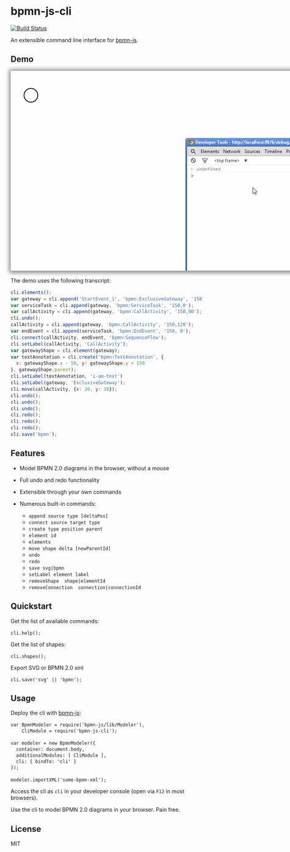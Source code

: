 # bpmn-js-cli

[![Build Status](https://travis-ci.org/bpmn-io/bpmn-js-cli.svg?branch=master)](https://travis-ci.org/bpmn-io/bpmn-js-cli)

An extensible command line interface for [bpmn-js](https://github.com/bpmn-io/bpmn-js).


## Demo

<img src="./resources/screencast.gif" style="max-width: 800px; box-shadow: 1px 1px 10px 5px rgba(143,143,143,1);" />

The demo uses the following transcript:

```javascript
cli.elements();
var gateway = cli.append('StartEvent_1', 'bpmn:ExclusiveGateway', '150,0');
var serviceTask = cli.append(gateway, 'bpmn:ServiceTask', '150,0');
var callActivity = cli.append(gateway, 'bpmn:CallActivity', '150,90');
cli.undo();
callActivity = cli.append(gateway, 'bpmn:CallActivity', '150,120');
var endEvent = cli.append(serviceTask, 'bpmn:EndEvent', '150, 0');
cli.connect(callActivity, endEvent, 'bpmn:SequenceFlow');
cli.setLabel(callActivity, 'CallActivity');
var gatewayShape = cli.element(gateway);
var textAnnotation = cli.create('bpmn:TextAnnotation', {
  x: gatewayShape.x - 50, y: gatewayShape.y + 150
}, gatewayShape.parent);
cli.setLabel(textAnnotation, 'i-am-text')
cli.setLabel(gateway, 'ExclusiveGateway');
cli.move(callActivity, {x: 20, y: 30});
cli.undo();
cli.undo();
cli.undo();
cli.redo();
cli.redo();
cli.redo();
cli.save('bpmn');
```


## Features

* Model BPMN 2.0 diagrams in the browser, without a mouse
* Full undo and redo functionality
* Extensible through your own commands
* Numerous built-in commands:

   * `append source type [deltaPos]`
   * `connect source target type`
   * `create type position parent`
   * `element id`
   * `elements`
   * `move shape delta [newParentId]`
   * `undo`
   * `redo`
   * `save svg|bpmn`
   * `setLabel element label`
   * `removeShape  shape|elementId`
   * `removeConnection  connection|connectionId`


## Quickstart

Get the list of available commands:

```
cli.help();
```

Get the list of shapes:

```
cli.shapes();
```

Export SVG or BPMN 2.0 xml

```
cli.save('svg' || 'bpmn');
```


## Usage

Deploy the cli with [bpmn-js](https://github.com/bpmn-io/bpmn-js):

```
var BpmnModeler = require('bpmn-js/lib/Modeler'),
    CliModule = require('bpmn-js-cli');

var modeler = new BpmnModeler({
  container: document.body,
  additionalModules: [ CliModule ],
  cli: { bindTo: 'cli' }
});

modeler.importXML('some-bpmn-xml');
```

Access the cli as `cli` in your developer console (open via `F12` in most browsers).

Use the cli to model BPMN 2.0 diagrams in your browser. Pain free.


## License

MIT

